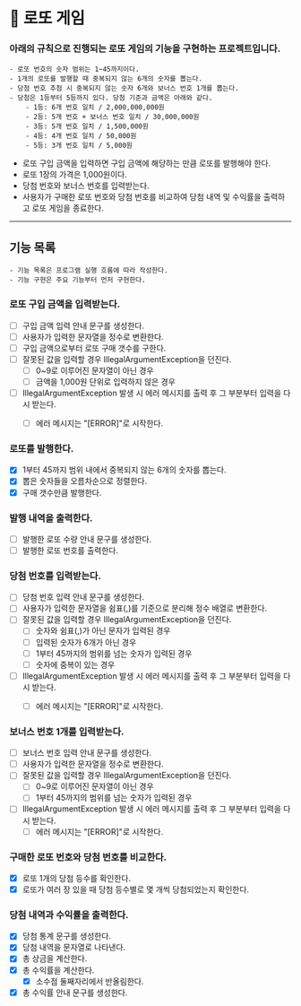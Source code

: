 # 🎱 로또 게임

### 아래의 규칙으로 진행되는 로또 게임의 기능을 구현하는 프로젝트입니다.

```
- 로또 번호의 숫자 범위는 1~45까지이다.
- 1개의 로또를 발행할 때 중복되지 않는 6개의 숫자를 뽑는다.
- 당첨 번호 추첨 시 중복되지 않는 숫자 6개와 보너스 번호 1개를 뽑는다.
- 당첨은 1등부터 5등까지 있다. 당첨 기준과 금액은 아래와 같다.
    - 1등: 6개 번호 일치 / 2,000,000,000원
    - 2등: 5개 번호 + 보너스 번호 일치 / 30,000,000원
    - 3등: 5개 번호 일치 / 1,500,000원
    - 4등: 4개 번호 일치 / 50,000원
    - 5등: 3개 번호 일치 / 5,000원
```

- 로또 구입 금액을 입력하면 구입 금액에 해당하는 만큼 로또를 발행해야 한다.
- 로또 1장의 가격은 1,000원이다.
- 당첨 번호와 보너스 번호를 입력받는다.
- 사용자가 구매한 로또 번호와 당첨 번호를 비교하여 당첨 내역 및 수익률을 출력하고 로또 게임을 종료한다.


---


## 기능 목록

```
- 기능 목록은 프로그램 실행 흐름에 따라 작성한다.
- 기능 구현은 주요 기능부터 먼저 구현한다.
```

### 로또 구입 금액을 입력받는다.
- [ ] 구입 금액 입력 안내 문구를 생성한다.
- [ ] 사용자가 입력한 문자열을 정수로 변환한다.
- [ ] 구입 금액으로부터 로또 구매 갯수를 구한다.
- [ ] 잘못된 값을 입력할 경우 IllegalArgumentException을 던진다.
    - [ ] 0~9로 이루어진 문자열이 아닌 경우
    - [ ] 금액을 1,000원 단위로 입력하지 않은 경우
- [ ] IllegalArgumentException 발생 시 에러 메시지를 출력 후 그 부분부터 입력을 다시 받는다.
    - [ ] 에러 메시지는 "[ERROR]"로 시작한다.


### 로또를 발행한다.
- [X] 1부터 45까지 범위 내에서 중복되지 않는 6개의 숫자를 뽑는다.
- [X] 뽑은 숫자들을 오름차순으로 정렬한다.
- [X] 구매 갯수만큼 발행한다.

### 발행 내역을 출력한다.
- [ ] 발행한 로또 수량 안내 문구를 생성한다.
- [ ] 발행한 로또 번호를 출력한다.

### 당첨 번호를 입력받는다.
- [ ] 당첨 번호 입력 안내 문구를 생성한다.
- [ ] 사용자가 입력한 문자열을 쉼표(,)를 기준으로 분리해 정수 배열로 변환한다.
- [ ] 잘못된 값을 입력할 경우 IllegalArgumentException을 던진다.
    - [ ] 숫자와 쉼표(,)가 아닌 문자가 입력된 경우
    - [ ] 입력된 숫자가 6개가 아닌 경우
    - [ ] 1부터 45까지의 범위를 넘는 숫자가 입력된 경우
    - [ ] 숫자에 중복이 있는 경우
- [ ] IllegalArgumentException 발생 시 에러 메시지를 출력 후 그 부분부터 입력을 다시 받는다.
    - [ ] 에러 메시지는 "[ERROR]"로 시작한다.


### 보너스 번호 1개를 입력받는다.
- [ ] 보너스 번호 입력 안내 문구를 생성한다.
- [ ] 사용자가 입력한 문자열을 정수로 변환한다.
- [ ] 잘못된 값을 입력할 경우 IllegalArgumentException을 던진다.
    - [ ] 0~9로 이루어진 문자열이 아닌 경우
    - [ ] 1부터 45까지의 범위를 넘는 숫자가 입력된 경우
- [ ] IllegalArgumentException 발생 시 에러 메시지를 출력 후 그 부분부터 입력을 다시 받는다.
    - [ ] 에러 메시지는 "[ERROR]"로 시작한다.

### 구매한 로또 번호와 당첨 번호를 비교한다.
- [X] 로또 1개의 당첨 등수를 확인한다.
- [X] 로또가 여러 장 있을 때 당첨 등수별로 몇 개씩 당첨되었는지 확인한다.

### 당첨 내역과 수익률을 출력한다.
- [X] 당첨 통계 문구를 생성한다.
- [X] 당첨 내역을 문자열로 나타낸다.
- [X] 총 상금을 계산한다.
- [X] 총 수익률을 계산한다.
    - [X] 소수점 둘째자리에서 반올림한다.
- [X] 총 수익률 안내 문구를 생성한다.
